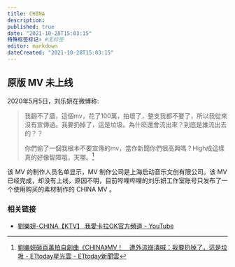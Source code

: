 ```yaml
---
title: CHINA
description:
published: true
date: "2021-10-28T15:03:15"
特殊标签标记: #无标签
editor: markdown
dateCreated: "2021-10-28T15:03:15"
---
```


## 原版 MV 未上线

2020年5月5日，刘乐妍在微博称:

> 我翻不了牆，這個mv，花了100萬，拍壞了，整支我都不要了，所以我從來沒有宣傳過。我要扔掉了，這是垃圾。為什麽還會流出來？到底是誰流出去的？？
>
> 你們偷了一個我根本不要宣傳的mv，當作新聞你們很高興嗎？High成這樣真的好像智障哦，天哪。[^170]

[^170]: [劉樂妍砸百萬拍自創曲《CHINA》MV！　遭外流崩潰喊：我要扔掉了，這是垃圾 - ETtoday星光雲 - ETtoday新聞雲](https://web.archive.org/web/20200528075951/https://star.ettoday.net/news/1708372)

该 MV 的制作人员名单显示，MV 制作公司是上海启动音乐文创有限公司。该 MV 已经完成，却没有上线，原因不明，目前哔哩哔哩的刘乐妍工作室账号只发布了一个使用购买的素材制作的 CHINA MV 。

### 相关链接

+ [劉樂妍-CHINA【KTV】 我愛卡拉OK官方頻道 - YouTube](https://web.archive.org/web/20200507102524/https://www.youtube.com/watch?v=71yJNDh6f10)
